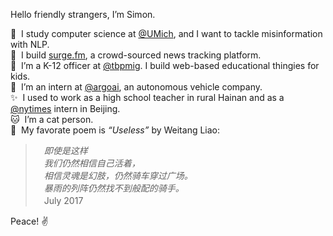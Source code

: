 Hello friendly strangers, I’m Simon.

🔬&nbsp;&nbsp;I study computer science at [@UMich](https://github.com/umich), and I want to tackle misinformation with NLP.  
🌊&nbsp;&nbsp;I build [surge.fm](https://github.com/surgefm), a crowd-sourced news tracking platform.  
📖&nbsp;&nbsp;I’m a K-12 officer at [@tbpmig](https://github.com/tbpmig). I build web-based educational thingies for kids.  
🚗&nbsp;&nbsp;I’m an intern at [@argoai](https://github.com/argoai), an autonomous vehicle company.  
✨&nbsp;&nbsp;I used to work as a high school teacher in rural Hainan and as a [@nytimes](https://github.com/nytimes) intern in Beijing.  
🐱&nbsp;&nbsp;I’m a cat person.  
🍵&nbsp;&nbsp;My favorate poem is _“Useless”_ by Weitang Liao:
> 　_即使是这样_  
> 　_我们仍然相信自己活着，_  
> 　_相信灵魂是幻肢，仍然骑车穿过广场。_  
> 　_暴雨的列阵仍然找不到般配的骑手。_  
> 　July 2017

Peace! ✌️
